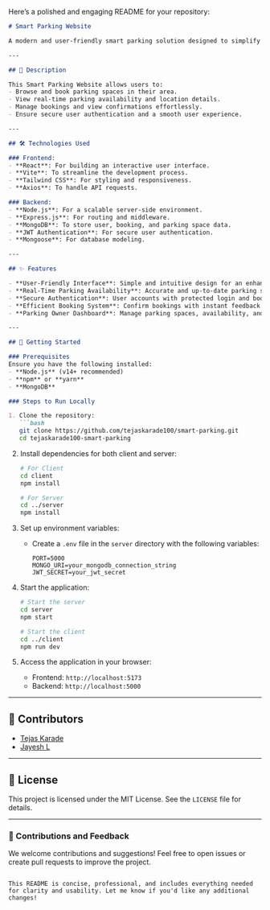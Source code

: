 Here’s a polished and engaging README for your repository:

```markdown
# Smart Parking Website

A modern and user-friendly smart parking solution designed to simplify the process of finding and booking parking spaces. With a seamless interface, real-time availability, and convenient booking options, our platform ensures a hassle-free experience for drivers while enabling parking space owners to efficiently manage their listings.

---

## 📝 Description

This Smart Parking Website allows users to:
- Browse and book parking spaces in their area.
- View real-time parking availability and location details.
- Manage bookings and view confirmations effortlessly.
- Ensure secure user authentication and a smooth user experience.

---

## 🛠️ Technologies Used

### Frontend:
- **React**: For building an interactive user interface.
- **Vite**: To streamline the development process.
- **Tailwind CSS**: For styling and responsiveness.
- **Axios**: To handle API requests.

### Backend:
- **Node.js**: For a scalable server-side environment.
- **Express.js**: For routing and middleware.
- **MongoDB**: To store user, booking, and parking space data.
- **JWT Authentication**: For secure user authentication.
- **Mongoose**: For database modeling.

---

## ✨ Features

- **User-Friendly Interface**: Simple and intuitive design for an enhanced user experience.
- **Real-Time Parking Availability**: Accurate and up-to-date parking space details.
- **Secure Authentication**: User accounts with protected login and booking details.
- **Efficient Booking System**: Confirm bookings with instant feedback.
- **Parking Owner Dashboard**: Manage parking spaces, availability, and bookings efficiently.

---

## 🚀 Getting Started

### Prerequisites
Ensure you have the following installed:
- **Node.js** (v14+ recommended)
- **npm** or **yarn**
- **MongoDB**

### Steps to Run Locally

1. Clone the repository:
   ```bash
   git clone https://github.com/tejaskarade100/smart-parking.git
   cd tejaskarade100-smart-parking
   ```

2. Install dependencies for both client and server:
   ```bash
   # For Client
   cd client
   npm install

   # For Server
   cd ../server
   npm install
   ```

3. Set up environment variables:
   - Create a `.env` file in the `server` directory with the following variables:
     ```env
     PORT=5000
     MONGO_URI=your_mongodb_connection_string
     JWT_SECRET=your_jwt_secret
     ```

4. Start the application:
   ```bash
   # Start the server
   cd server
   npm start

   # Start the client
   cd ../client
   npm run dev
   ```

5. Access the application in your browser:
   - Frontend: `http://localhost:5173`
   - Backend: `http://localhost:5000`

---

## 👥 Contributors

- [Tejas Karade](https://github.com/tejaskarade100)
- [Jayesh L](https://github.com/JayeshL07)

---

## 📜 License

This project is licensed under the MIT License. See the `LICENSE` file for details.

---

### 🙌 Contributions and Feedback

We welcome contributions and suggestions! Feel free to open issues or create pull requests to improve the project.
```

This README is concise, professional, and includes everything needed for clarity and usability. Let me know if you'd like any additional changes!
